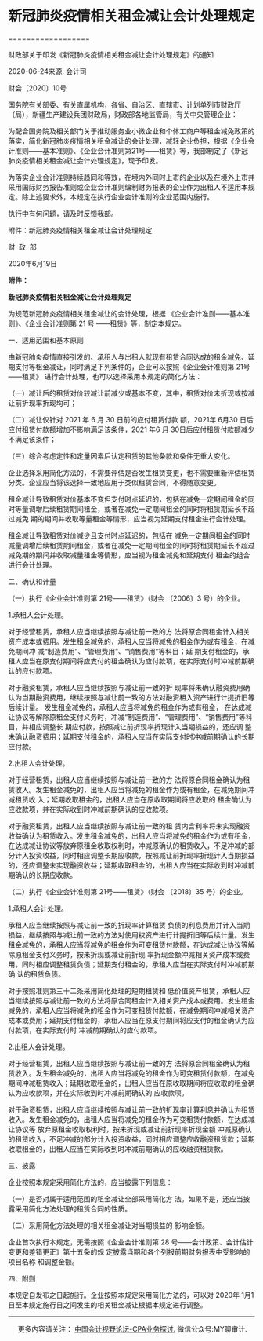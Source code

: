 ﻿# 新冠肺炎疫情相关租金减让会计处理规定
==================

  

财政部关于印发《新冠肺炎疫情相关租金减让会计处理规定》的通知

2020-06-24来源: 会计司

财会〔2020〕10号

国务院有关部委、有关直属机构，各省、自治区、直辖市、计划单列市财政厅（局），新疆生产建设兵团财政局，财政部各地监管局，有关中央管理企业：

为配合国务院及相关部门关于推动服务业小微企业和个体工商户等租金减免政策的落实，简化新冠肺炎疫情相关租金减让的会计处理，减轻企业负担，根据《企业会计准则——基本准则》、《企业会计准则第21号——租赁》等，我部制定了《新冠肺炎疫情相关租金减让会计处理规定》，现予印发。

为落实企业会计准则持续趋同和等效，在境内外同时上市的企业以及在境外上市并采用国际财务报告准则或企业会计准则编制财务报表的企业作为出租人不适用本规定。除上述要求外，本规定在执行企业会计准则的企业范围内施行。

执行中有何问题，请及时反馈我部。

附件：新冠肺炎疫情相关租金减让会计处理规定

财  政  部    

2020年6月19日

**附件：**

**新冠肺炎疫情相关租金减让会计处理规定**


为规范新冠肺炎疫情相关租金减让的会计处理，根据 《企业会计准则——基本准则》、《企业会计准则第 21 号 ——租赁》等，制定本规定。

一、适用范围和基本原则

由新冠肺炎疫情直接引发的、承租人与出租人就现有租赁合同达成的租金减免、延期支付等租金减让，同时满足下列条件的，企业可以按照《企业会计准则第 21号——租赁》 进行会计处理，也可以选择采用本规定的简化方法：

（一）减让后的租赁对价较减让前减少或基本不变，其中，租赁对价未折现或按减让前折现率折现均可；

（二）减让仅针对 2021 年 6 月 30 日前的应付租赁付款 额，2021年 6月30 日后应付租赁付款额增加不影响满足该条件，2021 年6 月 30日后应付租赁付款额减少不满足该条件；

（三）综合考虑定性和定量因素后认定租赁的其他条款和条件无重大变化。

企业选择采用简化方法的，不需要评估是否发生租赁变更，也不需要重新评估租赁分类。企业应当将该选择一致地应用于类似租赁合同，不得随意变更。

租金减让导致租赁对价基本不变但支付时点延迟的，包括在减免一定期间租金的同时等量调增后续租赁期间租金，或者在减免一定期间租金的同时将租赁期延长不超过减免 期的期间并收取等量租金等情形，应当视为延期支付租金进行会计处理。

租金减让导致租赁对价减少且支付时点延迟的，包括在 减免一定期间租金的同时减量调增后续租赁期间租金，或者在减免一定期间租金的同时将租赁期延长不超过减免期的期间并收取减量租金等情形，应当视为租金减免和延期支付 租金的组合进行会计处理。

二、确认和计量

（一）执行《企业会计准则第 21号——租赁》（财会 〔2006〕3 号）的企业。

1.承租人会计处理。

对于经营租赁，承租人应当继续按照与减让前一致的方 法将原合同租金计入相关资产成本或费用。发生租金减免的，承租人应当将减免的租金作为或有租金，在减免期间冲 减“制造费用”、“管理费用”、“销售费用”等科目；延 期支付租金的，承租人应当在原支付期间将应支付的租金确认为应付款项，在实际支付时冲减前期确认的应付款项。

对于融资租赁，承租人应当继续按照与减让前一致的折 现率将未确认融资费用确认为当期融资费用，继续按照与减让前一致的方法对融资租入资产进行计提折旧等后续计量。 发生租金减免的，承租人应当将减免的租金作为或有租金， 在达成减让协议等解除原租金支付义务时，冲减“制造费用”、“管理费用”、“销售费用”等科目，并相应调整长 期应付款，按照减让前折现率折现计入当期损益的，还应调 整未确认融资费用；延期支付租金的，承租人应当在实际支付时冲减前期确认的长期应付款。

2.出租人会计处理。

对于经营租赁，出租人应当继续按照与减让前一致的方 法将原合同租金确认为租赁收入。发生租金减免的，出租人应当将减免的租金作为或有租金，在减免期间冲减租赁收 入；延期收取租金的，出租人应当在原收取期间将应收取的 租金确认为应收款项，并在实际收到时冲减前期确认的应收款项。

对于融资租赁，出租人应当继续按照与减让前一致的租 赁内含利率将未实现融资收益确认为租赁收入。发生租金减免的，出租人应当将减免的租金作为或有租金，在达成减让协议等放弃原租金收取权利时，冲减原确认的租赁收入，不足冲减的部分计入投资收益，同时相应调整长期应收款，按照减让前折现率折现计入当期损益的，还应调整未实现融资收益；延期收取租金的，出租人应当在实际收到时冲减前期确认的长期应收款。

（二）执行《企业会计准则第 21号——租赁》（财会 〔2018〕35 号）的企业。

1.承租人会计处理。

承租人应当继续按照与减让前一致的折现率计算租赁 负债的利息费用并计入当期损益，继续按照与减让前一致的方法对使用权资产进行计提折旧等后续计量。发生租金减免的，承租人应当将减免的租金作为可变租赁付款额，在达成减让协议等解除原租金支付义务时，按未折现或减让前折现 率折现金额冲减相关资产成本或费用，同时相应调整租赁负债；延期支付租金的，承租人应当在实际支付时冲减前期确 认的租赁负债。

对于按照准则第三十二条采用简化处理的短期租赁和 低价值资产租赁，承租人应当继续按照与减让前一致的方法将原合同租金计入相关资产成本或费用。发生租金减免的，承租人应当将减免的租金作为可变租赁付款额，在减免期间冲减相关资产成本或费用；延期支付租金的，承租人应当在原支付期间将应支付的租金确认为应付款项，在实际支付时 冲减前期确认的应付款项。

2.出租人会计处理。

对于经营租赁，出租人应当继续按照与减让前一致的方 法将原合同租金确认为租赁收入。发生租金减免的，出租人应当将减免的租金作为可变租赁付款额，在减免期间冲减租赁收入；延期收取租金的，出租人应当在原收取期间将应收取的租金确认为应收款项，并在实际收到时冲减前期确认的 应收款项。

对于融资租赁，出租人应当继续按照与减让前一致的折现率计算利息并确认为租赁收入。发生租金减免的，出租人应当将减免的租金作为可变租赁付款额，在达成减让协议等 放弃原租金收取权利时，按未折现或减让前折现率折现金额 冲减原确认的租赁收入，不足冲减的部分计入投资收益，同时相应调整应收融资租赁款；延期收取租金的，出租人应当在实际收到时冲减前期确认的应收融资租赁款。

三、披露

企业按照本规定采用简化方法的，应当披露下列信息：

（一）是否对属于适用范围的租金减让全部采用简化方 法。如果不是，还应当披露采用简化方法处理的租赁合同的性质。

（二）采用简化方法处理的相关租金减让对当期损益的 影响金额。

企业首次执行本规定，无需按照《企业会计准则第 28 号——会计政策、会计估计变更和差错更正》第十五条的规 定披露当期和各个列报前期财务报表中受影响的项目名称 和调整金额。

四、附则

本规定自发布之日起施行。企业按照本规定采用简化方法的，可以对 2020年 1月1日至本规定施行日之间发生的相关租金减让根据本规定进行调整。

* * *

     更多内容请关注： [中国会计视野论坛-CPA业务探讨.](https://bbs.esnai.com/thread-5354530-1-3.html) 微信公众号:MY聊审计.